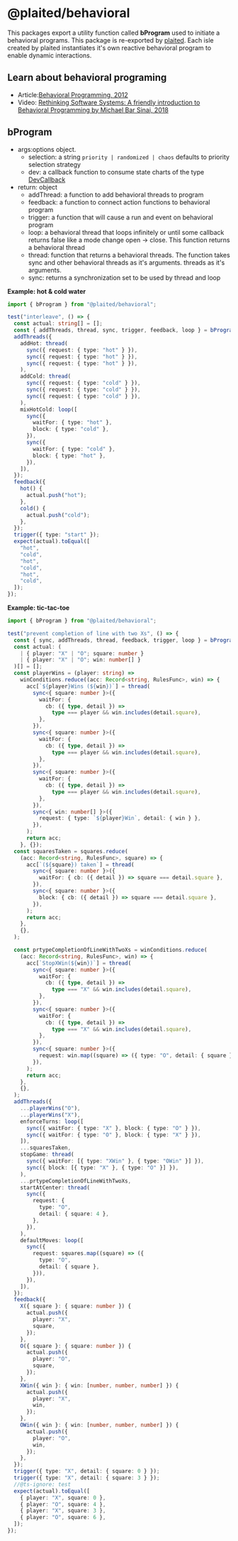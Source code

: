# @plaited/behavioral

This packages export a utility function called **bProgram** used to initiate a
behavioral programs. This package is re-exported by
[plaited](https://www.npmjs.com/package/plaited). Each isle created by plaited
instantiates it's own reactive behavioral program to enable dynamic
interactions.

## Learn about behavioral programing

- Article:[Behavioral Programming, 2012](https://m-cacm.acm.org/magazines/2012/7/151241-behavioral-programming/fulltext)
- Video:
  [Rethinking Software Systems: A friendly introduction to Behavioral Programming by Michael Bar Sinai, 2018](https://youtu.be/PW8VdWA0UcA)

## bProgram

- args:options object.
  - selection: a string `priority | randomized | chaos` defaults to priority
    selection strategy
  - dev: a callback function to consume state charts of the type
    [DevCallback](libs/behavioral/src/types.ts)
- return: object
  - addThread: a function to add behavioral threads to program
  - feedback: a function to connect action functions to behavioral program
  - trigger: a function that will cause a run and event on behavioral program
  - loop: a behavioral thread that loops infinitely or until some callback
    returns false like a mode change open -> close. This function returns a
    behavioral thread
  - thread: function that returns a behavioral threads. The function takes sync
    and other behavioral threads as it's arguments. threads as it's arguments.
  - sync: returns a synchronization set to be used by thread and loop

**Example: hot & cold water**

```ts
import { bProgram } from "@plaited/behavioral";

test("interleave", () => {
  const actual: string[] = [];
  const { addThreads, thread, sync, trigger, feedback, loop } = bProgram();
  addThreads({
    addHot: thread(
      sync({ request: { type: "hot" } }),
      sync({ request: { type: "hot" } }),
      sync({ request: { type: "hot" } }),
    ),
    addCold: thread(
      sync({ request: { type: "cold" } }),
      sync({ request: { type: "cold" } }),
      sync({ request: { type: "cold" } }),
    ),
    mixHotCold: loop([
      sync({
        waitFor: { type: "hot" },
        block: { type: "cold" },
      }),
      sync({
        waitFor: { type: "cold" },
        block: { type: "hot" },
      }),
    ]),
  });
  feedback({
    hot() {
      actual.push("hot");
    },
    cold() {
      actual.push("cold");
    },
  });
  trigger({ type: "start" });
  expect(actual).toEqual([
    "hot",
    "cold",
    "hot",
    "cold",
    "hot",
    "cold",
  ]);
});
```

**Example: tic-tac-toe**

```ts
import { bProgram } from "@plaited/behavioral";

test("prevent completion of line with two Xs", () => {
  const { sync, addThreads, thread, feedback, trigger, loop } = bProgram();
  const actual: (
    | { player: "X" | "O"; square: number }
    | { player: "X" | "O"; win: number[] }
  )[] = [];
  const playerWins = (player: string) =>
    winConditions.reduce((acc: Record<string, RulesFunc>, win) => {
      acc[`${player}Wins (${win})`] = thread(
        sync<{ square: number }>({
          waitFor: {
            cb: ({ type, detail }) =>
              type === player && win.includes(detail.square),
          },
        }),
        sync<{ square: number }>({
          waitFor: {
            cb: ({ type, detail }) =>
              type === player && win.includes(detail.square),
          },
        }),
        sync<{ square: number }>({
          waitFor: {
            cb: ({ type, detail }) =>
              type === player && win.includes(detail.square),
          },
        }),
        sync<{ win: number[] }>({
          request: { type: `${player}Win`, detail: { win } },
        }),
      );
      return acc;
    }, {});
  const squaresTaken = squares.reduce(
    (acc: Record<string, RulesFunc>, square) => {
      acc[`(${square}) taken`] = thread(
        sync<{ square: number }>({
          waitFor: { cb: ({ detail }) => square === detail.square },
        }),
        sync<{ square: number }>({
          block: { cb: ({ detail }) => square === detail.square },
        }),
      );
      return acc;
    },
    {},
  );

  const prtypeCompletionOfLineWithTwoXs = winConditions.reduce(
    (acc: Record<string, RulesFunc>, win) => {
      acc[`StopXWin(${win})`] = thread(
        sync<{ square: number }>({
          waitFor: {
            cb: ({ type, detail }) =>
              type === "X" && win.includes(detail.square),
          },
        }),
        sync<{ square: number }>({
          waitFor: {
            cb: ({ type, detail }) =>
              type === "X" && win.includes(detail.square),
          },
        }),
        sync<{ square: number }>({
          request: win.map((square) => ({ type: "O", detail: { square } })),
        }),
      );
      return acc;
    },
    {},
  );
  addThreads({
    ...playerWins("O"),
    ...playerWins("X"),
    enforceTurns: loop([
      sync({ waitFor: { type: "X" }, block: { type: "O" } }),
      sync({ waitFor: { type: "O" }, block: { type: "X" } }),
    ]),
    ...squaresTaken,
    stopGame: thread(
      sync({ waitFor: [{ type: "XWin" }, { type: "OWin" }] }),
      sync({ block: [{ type: "X" }, { type: "O" }] }),
    ),
    ...prtypeCompletionOfLineWithTwoXs,
    startAtCenter: thread(
      sync({
        request: {
          type: "O",
          detail: { square: 4 },
        },
      }),
    ),
    defaultMoves: loop([
      sync({
        request: squares.map((square) => ({
          type: "O",
          detail: { square },
        })),
      }),
    ]),
  });
  feedback({
    X({ square }: { square: number }) {
      actual.push({
        player: "X",
        square,
      });
    },
    O({ square }: { square: number }) {
      actual.push({
        player: "O",
        square,
      });
    },
    XWin({ win }: { win: [number, number, number] }) {
      actual.push({
        player: "X",
        win,
      });
    },
    OWin({ win }: { win: [number, number, number] }) {
      actual.push({
        player: "O",
        win,
      });
    },
  });
  trigger({ type: "X", detail: { square: 0 } });
  trigger({ type: "X", detail: { square: 3 } });
  //@ts-ignore: test
  expect(actual).toEqual([
    { player: "X", square: 0 },
    { player: "O", square: 4 },
    { player: "X", square: 3 },
    { player: "O", square: 6 },
  ]);
});
```
